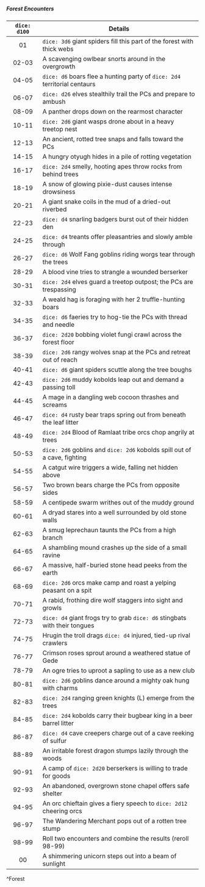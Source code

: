 ##### Forest Encounters
| `dice: d100` | Details                                                                    |
|:------------:| -------------------------------------------------------------------------- |
|      01      | `dice: 3d6` giant spiders fill this part of the forest with thick webs     |
|    02-03     | A scavenging owlbear snorts around in the overgrowth                       |
|    04-05     | `dice: d6` boars flee a hunting party of `dice: 2d4` territorial centaurs  |
|    06-07     | `dice: d26` elves stealthily trail the PCs and prepare to ambush           |
|    08-09     | A panther drops down on the rearmost character                             |
|    10-11     | `dice: 2d6` giant wasps drone about in a heavy treetop nest                |
|    12-13     | An ancient, rotted tree snaps and falls toward the PCs                     |
|    14-15     | A hungry otyugh hides in a pile of rotting vegetation                      |
|    16-17     | `dice: 2d4` smelly, hooting apes throw rocks from behind trees             |
|    18-19     | A snow of glowing pixie-dust causes intense drowsiness                     |
|    20-21     | A giant snake coils in the mud of a dried-out riverbed                     |
|    22-23     | `dice: d4` snarling badgers burst out of their hidden den                  |
|    24-25     | `dice: d4` treants offer pleasantries and slowly amble through             |
|    26-27     | `dice: d6` Wolf Fang goblins riding worgs tear through the trees           |
|    28-29     | A blood vine tries to strangle a wounded berserker                         |
|    30-31     | `dice: 2d4` elves guard a treetop outpost; the PCs are trespassing         |
|    32-33     | A weald hag is foraging with her 2 truffle-hunting boars                   |
|    34-35     | `dice: d6` faeries try to hog-tie the PCs with thread and needle           |
|    36-37     | `dice: 2d20` bobbing violet fungi crawl across the forest floor            |
|    38-39     | `dice: 2d6` rangy wolves snap at the PCs and retreat out of reach          |
|    40-41     | `dice: d6` giant spiders scuttle along the tree boughs                     |
|    42-43     | `dice: 2d6` muddy kobolds leap out and demand a passing toll               |
|    44-45     | A mage in a dangling web cocoon thrashes and screams                       |
|    46-47     | `dice: d4` rusty bear traps spring out from beneath the leaf litter        |
|    48-49     | `dice: 2d4` Blood of Ramlaat tribe orcs chop angrily at trees              |
|    50-53     | `dice: 2d6` goblins and `dice: 2d6` kobolds spill out of a cave, fighting  |
|    54-55     | A catgut wire triggers a wide, falling net hidden above                    |
|    56-57     | Two brown bears charge the PCs from opposite sides                         |
|    58-59     | A centipede swarm writhes out of the muddy ground                          |
|    60-61     | A dryad stares into a well surrounded by old stone walls                   |
|    62-63     | A smug leprechaun taunts the PCs from a high branch                        |
|    64-65     | A shambling mound crashes up the side of a small ravine                    |
|    66-67     | A massive, half-buried stone head peeks from the earth                     |
|    68-69     | `dice: 2d6` orcs make camp and roast a yelping peasant on a spit           |
|    70-71     | A rabid, frothing dire wolf staggers into sight and growls                 |
|    72-73     | `dice: d4` giant frogs try to grab `dice: d6` stingbats with their tongues |
|    74-75     | Hrugin the troll drags `dice: d4` injured, tied-up rival crawlers          |
|    76-77     | Crimson roses sprout around a weathered statue of Gede                     |
|    78-79     | An ogre tries to uproot a sapling to use as a new club                     |
|    80-81     | `dice: 2d6` goblins dance around a mighty oak hung with charms             |
|    82-83     | `dice: 2d4` ranging green knights (L) emerge from the trees                |
|    84-85     | `dice: 2d4` kobolds carry their bugbear king in a beer barrel litter       |
|    86-87     | `dice: d4` cave creepers charge out of a cave reeking of sulfur            |
|    88-89     | An irritable forest dragon stumps lazily through the woods                 |
|    90-91     | A camp of `dice: 2d20` berserkers is willing to trade for goods            |
|    92-93     | An abandoned, overgrown stone chapel offers safe shelter                   |
|    94-95     | An orc chieftain gives a fiery speech to `dice: 2d12` cheering orcs        |
|    96-97     | The Wandering Merchant pops out of a rotten tree stump                     |
|    98-99     | Roll two encounters and combine the results (reroll 98-99)                 |
|      00      | A shimmering unicorn steps out into a beam of sunlight                     |
^Forest